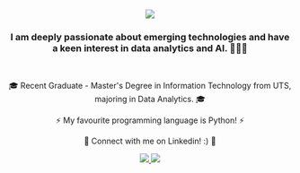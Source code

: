 <h1 align="center">
    <img src="https://readme-typing-svg.herokuapp.com/?font=Righteous&size=35&center=true&vCenter=true&width=500&height=70&duration=4000&lines=Welcome+on+my+github!+👋;+I'm+Mateusz+Wichtowski!;" />
</h1>

<h3 align="center">I am deeply passionate about emerging technologies and have a keen interest in
data analytics and AI. 🤖🤖🤖 </h3>

<br/>

<div align="center">
 
🎓 Recent Graduate - Master's Degree in Information Technology from UTS, majoring in Data Analytics. 🎓
 
⚡ My favourite programming language is Python! ⚡

💬 Connect with me on Linkedin! :) 💬

 </div>
 
<div align="center"> 
  <a href="mailto:matiimov@gmail.com">
    <img src="https://img.shields.io/badge/Gmail-333333?style=for-the-badge&logo=gmail&logoColor=red" />
  </a>
  <a href="https://www.linkedin.com/in/matiimov/" target="_blank">
    <img src="https://img.shields.io/badge/LinkedIn-0077B5?style=for-the-badge&logo=linkedin&logoColor=white" target="_blank" />
  </a>
</div>
